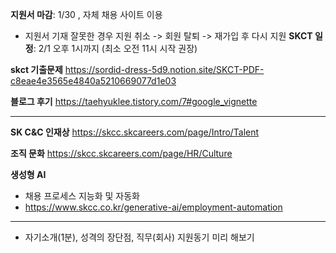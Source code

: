 **지원서 마감**: 1/30 , 자체 채용 사이트 이용
- 지원서 기재 잘못한 경우 지원 취소 -> 회원 탈퇴 -> 재가입 후 다시 지원
**SKCT 일정**: 2/1 오후 1시까지 (최소 오전 11시 시작 권장)

**skct 기출문제** 
https://sordid-dress-5d9.notion.site/SKCT-PDF-c8eae4e3565e4840a5210669077d1e03

**블로그 후기** 
https://taehyuklee.tistory.com/7#google_vignette

---
**SK C&C 인재상** 
https://skcc.skcareers.com/page/Intro/Talent

**조직 문화**
https://skcc.skcareers.com/page/HR/Culture

**생성형 AI**
- 채용 프로세스 지능화 및 자동화
- https://www.skcc.co.kr/generative-ai/employment-automation


---

- 자기소개(1분), 성격의 장단점, 직무(회사) 지원동기 미리 해보기